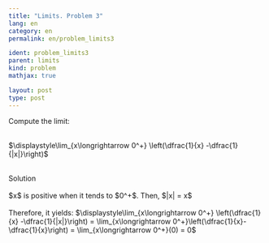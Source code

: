 ```yaml
---
title: "Limits. Problem 3"
lang: en
category: en
permalink: en/problem_limits3

ident: problem_limits3
parent: limits
kind: problem
mathjax: true

layout: post
type: post
---
```


<div>
Compute the limit: <br><br>

$\displaystyle\lim_{x\longrightarrow 0^+} \left(\dfrac{1}{x} -\dfrac{1}{|x|}\right)$<br><br>

<div class="bcblue boxdissap">
Solution
</div><br>

<div class="dissap">
$x$ is positive when it tends to $0^+$. Then, $|x| = x$ <br><br>
Therefore, it yields: $\displaystyle\lim_{x\longrightarrow 0^+} \left(\dfrac{1}{x} -\dfrac{1}{|x|}\right) = \lim_{x\longrightarrow 0^+}\left(\dfrac{1}{x}-\dfrac{1}{x}\right) = \lim_{x\longrightarrow 0^+}(0) = 0$<br><br>
</div>
